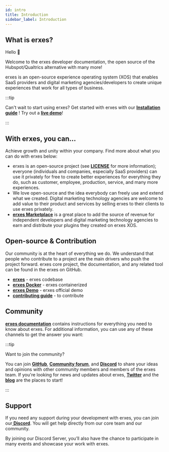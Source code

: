 ```yaml
---
id: intro
title: Introduction
sidebar_label: Introduction
---
```


## What is erxes?

Hello 👋

Welcome to the erxes developer documentation, the open source of the Hubspot/Qualtrics alternative with many more!

erxes is an open-source experience operating system (XOS) that enables SaaS providers and digital marketing agencies/developers to create unique experiences that work for all types of business.

:::tip

Can't wait to start using erxes?
Get started with erxes with our <a href="https://docs.erxes.io/docs/deployment/deployment/deploymentDocker">**Installation guide**</a> ! Try out a <a href="https://xosdemo.erxes.io/" target="_blank">**live demo**</a>!

:::

## With erxes, you can...

Achieve growth and unity within your company. Find more about what you can do with erxes below:

- erxes is an open-source project (see <a href="https://github.com/erxes/erxes/blob/master/LICENSE.md" target="_blank">**LICENSE**</a> for more information); everyone (individuals and companies, especially SaaS providers) can use it privately for free to create better experiences for everything they do, such as customer, employee, production, service, and many more experiences.
- We love open-source and the idea everybody can freely use and extend what we created. Digital marketing technology agencies are welcome to add value to their product and services by selling erxes to their clients to use erxes privately.
- **<a href="https://erxes.io/marketplace" target="_blank">erxes Marketplace</a>** is a great place to add the source of revenue for independent developers and digital marketing technology agencies to earn and distribute your plugins they created on erxes XOS.

## Open-source & Contribution

Our community is at the heart of everything we do. We understand that people who contribute to a project are the main drivers who push the project forward. erxes core project, the documentation, and any related tool can be found in the erxes on GitHub.

- **<a href="https://github.com/erxes/erxes" target="_blank">erxes</a>** - erxes codebase
- **<a href="https://docs.erxes.io/docs/developer/ubuntu" target="_blank">erxes Docker</a>** - erxes containerized
- **<a href="https://xosdemo.erxes.io/" target="_blank">erxes Demo</a>** - erxes official demo
- **<a href="https://docs.erxes.io/docs/contribute/overview" target="_blank">contributing guide</a>** - to contribute

## Community

**<a href="https://docs.erxes.io/docs/intro" target="_blank](https://docs.erxes.io/docs/intro)">erxes documentation</a>** contains instructions for everything you need to know about erxes. For additional information, you can use any of these channels to get the answer you want:

:::tip

Want to join the community?

You can join <a href="https://github.com/erxes/erxes" target="_blank">**GitHub**</a>, <a href="https://github.com/erxes/erxes/discussions" >**Community forum**</a>, and <a href="https://discord.com/invite/aaGzy3gQK5" >**Discord**</a> to share your ideas and opinions with other community members and members of the erxes team. If you're looking for news and updates about erxes, <a href="https://twitter.com/erxesHQ" target="_blank">**Twitter**</a> and the <a href="https://erxes.io/blog" target="_blank">**blog**</a> are the places to start!

:::

## Support

If you need any support during your development with erxes, you can join our<a href="https://discord.com/invite/aaGzy3gQK5" > **Discord**</a>. You will get help directly from our core team and our community.

By joining our Discord Server, you’ll also have the chance to participate in many events and showcase your work with erxes.
